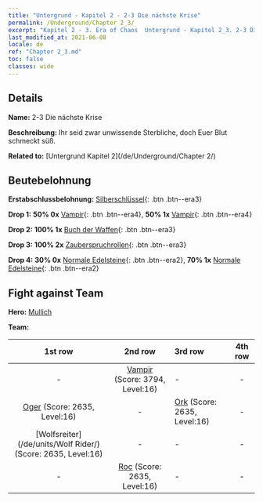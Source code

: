 ```yaml
---
title: "Untergrund - Kapitel 2 - 2-3 Die nächste Krise"
permalink: /Underground/Chapter 2_3/
excerpt: "Kapitel 2 - 3. Era of Chaos  Untergrund - Kapitel 2_3. 2-3 Die nächste Krise"
last_modified_at: 2021-06-08
locale: de
ref: "Chapter 2_3.md"
toc: false
classes: wide
---
```


## Details

 **Name:** 2-3 Die nächste Krise

 **Beschreibung:** Ihr seid zwar unwissende Sterbliche, doch Euer Blut schmeckt süß.

 **Related to:** [Untergrund Kapitel 2](/de/Underground/Chapter 2/)

## Beutebelohnung

 **Erstabschlussbelohnung:** [Silberschlüssel](/ItemsDE/con_693/){: .btn .btn--era3}

 **Drop 1:** **50% 0x** [Vampir](/ItemsDE/unt_211/){: .btn .btn--era4}, **50% 1x** [Vampir](/ItemsDE/unt_211/){: .btn .btn--era4}

 **Drop 2:** **100% 1x** [Buch der Waffen](/ItemsDE/mat_18/){: .btn .btn--era3}

 **Drop 3:** **100% 2x** [Zauberspruchrollen](/ItemsDE/con_694/){: .btn .btn--era3}

 **Drop 4:** **30% 0x** [Normale Edelsteine](/ItemsDE/mat_10/){: .btn .btn--era2}, **70% 1x** [Normale Edelsteine](/ItemsDE/mat_10/){: .btn .btn--era2}


## Fight against Team
 **Hero:** [Mullich](/de/heroes/Mullich/)

 **Team:**


  | 1st row | 2nd row | 3rd row | 4th row |
  |:----:|:----:|:----|:----:|
  | - | [Vampir](/de/units/Vampire/) (Score: 3794, Level:16)  | - | - |
  | [Oger](/de/units/Ogre/) (Score: 2635, Level:16)  | - | [Ork](/de/units/Orc/) (Score: 2635, Level:16)  | - |
  | [Wolfsreiter](/de/units/Wolf Rider/) (Score: 2635, Level:16)  | - | - | - |
  | - | [Roc](/de/units/Roc/) (Score: 2635, Level:16)  | - | - |


